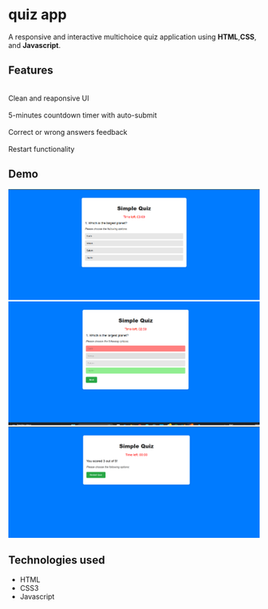 # quiz app
A responsive and interactive multichoice quiz application using **HTML**,**CSS**, and **Javascript**.

## Features
<br> Clean and reaponsive UI</br>
<br>5-minutes countdown timer with auto-submit</br>
<br>Correct or wrong answers feedback</br>
<br>Restart functionality</br>

 ## Demo
 ![alt text](screenshots/Screenshot1.png)
 ![alt text](screenshots/Screenshot2.png)
 ![alt text](screenshots/Screenshot3.png)

 ## Technologies used
 - HTML
 - CSS3
 - Javascript
